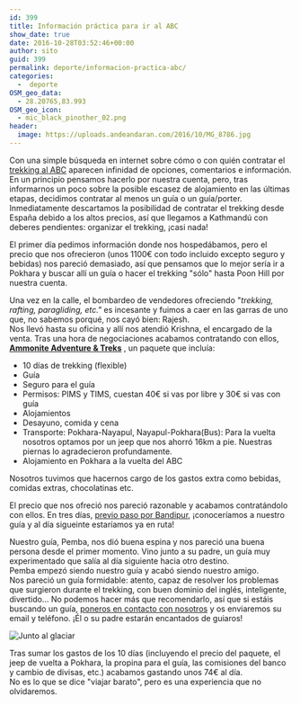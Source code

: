 ```yaml
---
id: 399
title: Información práctica para ir al ABC
show_date: true
date: 2016-10-28T03:52:46+00:00
author: sito
guid: 399
permalink: deporte/informacion-practica-abc/
categories:
  -  deporte
OSM_geo_data:
  - 28.20765,83.993
OSM_geo_icon:
  - mic_black_pinother_02.png
header:
  image: https://uploads.andeandaran.com/2016/10/MG_8786.jpg
---
```

Con una simple búsqueda en internet sobre cómo o con quién contratar el <a href="http://www.andeandaran.com/2016/10/24/etapas-al-campo-base-del-annapurna-abc/" target="_blank">trekking al ABC</a> aparecen infinidad de opciones, comentarios e información.  
En un principio pensamos hacerlo por nuestra cuenta, pero, tras informarnos un poco sobre la posible escasez de alojamiento en las últimas etapas, decidimos contratar al menos un guía o un guía/porter. Inmediatamente descartamos la posibilidad de contratar el trekking desde España debido a los altos precios, así que llegamos a Kathmandú con deberes pendientes: organizar el trekking, ¡casi nada!<!--more-->

El primer día pedimos información donde nos hospedábamos, pero el precio que nos ofrecieron (unos 1100€ con todo incluido excepto seguro y bebidas) nos pareció demasiado, así que pensamos que lo mejor sería ir a Pokhara y buscar allí un guía o hacer el trekking "sólo" hasta Poon Hill por nuestra cuenta.

Una vez en la calle, el bombardeo de vendedores ofreciendo "_trekking, rafting, paragliding, etc."_ es incesante y fuimos a caer en las garras de uno que, no sabemos porqué, nos cayó bien: Rajesh.  
Nos llevó hasta su oficina y allí nos atendió Krishna, el encargado de la venta. Tras una hora de negociaciones acabamos contratando con ellos, **<a href="https://www.tripadvisor.es/Attraction_Review-g293890-d3825245-Reviews-Ammonite_Adventure_Trecks_Private_Day_Tours-Kathmandu_Kathmandu_Valley_Bagmati_Zo.html" target="_blank">Ammonite Adventure & Treks</a>** , un paquete que incluía:

  * 10 días de trekking (flexible)
  * Guía
  * Seguro para el guía
  * Permisos: PIMS y TIMS, cuestan 40€ si vas por libre y 30€ si vas con guía
  * Alojamientos
  * Desayuno, comida y cena
  * Transporte: Pokhara-Nayapul, Nayapul-Pokhara(Bus): Para la vuelta nosotros optamos por un jeep que nos ahorró 16km a pie. Nuestras piernas lo agradecieron profundamente.
  * Alojamiento en Pokhara a la vuelta del ABC

Nosotros tuvimos que hacernos cargo de los gastos extra como bebidas, comidas extras, chocolatinas etc.

El precio que nos ofreció nos pareció razonable y acabamos contratándolo con ellos. En tres días,  <a href="http://www.andeandaran.com/2016/10/22/bandipur-un-pueblo-con-mucho-encanto/" target="_blank">previo paso por Bandipur</a>, ¡conoceríamos a nuestro guía y al día sigueinte estaríamos ya en ruta!

Nuestro guía, Pemba, nos dió buena espina y nos pareció una buena persona desde el primer momento. Vino junto a su padre, un guía muy experimentado que salía al día siguiente hacia otro destino.  
Pemba empezó siendo nuestro guía y acabó siendo nuestro amigo.  
Nos pareció un guía formidable: atento, capaz de resolver los problemas que surgieron durante el trekking, con buen dominio del inglés, inteligente, divertido... No podemos hacer más que recomendarlo, así que si estáis buscando un guía, [poneros en contacto con nosotros](http://www.andeandaran.com/contacto/) y os enviaremos su email y teléfono. ¡Él o su padre estarán encantados de guiaros!

<img class="size-wcstandard wp-image-366 aligncenter" src="https://uploads.andeandaran.com/2016/10/MG_9030.jpg" alt="Junto al glaciar"  /> 

Tras sumar los gastos de los 10 días (incluyendo el precio del paquete, el jeep de vuelta a Pokhara, la propina para el guía, las comisiones del banco y cambio de divisas, etc.) acabamos gastando unos 74€ al día.  
No es lo que se dice "viajar barato", pero es una experiencia que no olvidaremos.
